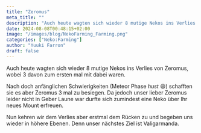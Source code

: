 ```yaml
---
title: "Zeromus"
meta_title: ""
description: "Auch heute wagten sich wieder 8 mutige Nekos ins Verlies von Zeromus"
date: 2024-08-08T00:48:15+02:00
image: "/images/blog/NekoFarming_Farming.png"
categories: ["Neko:Farming"]
author: "Yuuki Farron"
draft: false
---
```


Auch heute wagten sich wieder 8 mutige Nekos ins Verlies von Zeromus, wobei 3 davon zum ersten mal mit dabei waren. 

Nach doch anfänglichen Schwierigkeiten (Meteor Phase *hust* :smile:) schafften sie es aber Zeromus 3 mal zu besiegen. Da jedoch unser lieber Zeromus leider nicht in Geber Laune war durfte sich zumindest eine Neko über Ihr neues Mount erfreuen. 

Nun kehren wir dem Verlies aber erstmal dem Rücken zu und begeben uns wieder in höhere Ebenen. Denn unser nächstes Ziel ist Valigarmanda.